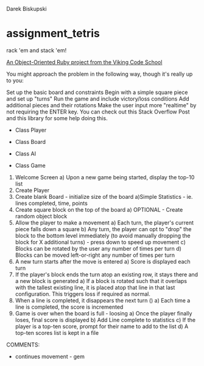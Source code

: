 Darek Biskupski

assignment_tetris
=================
rack 'em and stack 'em!

[An Object-Oriented Ruby project from the Viking Code School](http://www.vikingcodeschool.com)

You might approach the problem in the following way, though it's really up to you:

Set up the basic board and constraints
Begin with a simple square piece and set up "turns"
Run the game and include victory/loss conditions
Add additional pieces and their rotations
Make the user input more "realtime" by not requiring the ENTER key. You can check out this Stack Overflow Post and this library for some help doing this.

- Class Player

- Class Board

- Class AI

- Class Game

1. Welcome Screen
    a) Upon a new game being started, display the top-10 list
2. Create Player
3. Create blank Board - initialize size of the board
    a)Simple Statistics - ie. lines completed, time, points
4. Create square block on the top of the board
    a) OPTIONAL - Create random object block
5. Allow the player to make a movement
    a) Each turn, the player's current piece falls down a square
    b) Any turn, the player can opt to "drop" the block to the bottom level immediately (to avoid manually dropping the block for X additional turns) - press down to speed up movement
    c) Blocks can be rotated by the user any number of times per turn
    d) Blocks can be moved left-or-right any number of times per turn
6. A new turn starts after the move is entered
    a) Score is displayed each turn
7. If the player's block ends the turn atop an existing row, it stays there and a new block is generated
    a) If a block is rotated such that it overlaps with the tallest existing line, it is placed atop that line in that last configuration. This triggers loss if required as normal.
8. When a line is completed, it disappears the next turn ()
    a) Each time a line is completed, the score is incremented
9. Game is over when the board is full - loosing
a) Once the player finally loses, final score is displayed
b) Add Line complete to statistics
c) If the player is a top-ten score, prompt for their name to add to the list
d) A top-ten scores list is kept in a file











COMMENTS:
- continues movement - gem


